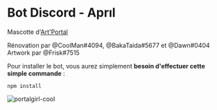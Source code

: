 # Bot Discord - Aprıl
Mascotte d'[Art'Portal](https://discord.gg/graphisme)

Rénovation par @CoolMan#4094, @BakaTaida#5677 et @Dawn#0404  
Artwork par @Frisk#7515

Pour installer le bot, vous aurez simplement **besoin d'effectuer cette simple commande** :
```
npm install
```
![portalgirl-cool](https://user-images.githubusercontent.com/65647523/167270738-0371e27d-d071-44b7-8560-9e94b45d22a2.png)
